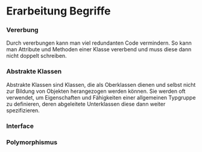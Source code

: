# Erarbeitung Begriffe

### Vererbung
Durch vererbungen kann man viel redundanten Code vermindern. 
So kann man Attribute und Methoden einer Klasse vererbend und muss diese dann nicht doppelt schreiben.


### Abstrakte Klassen
Abstrakte Klassen sind Klassen, die als Oberklassen dienen und selbst nicht zur Bildung von Objekten herangezogen werden können.
Sie werden oft verwendet, um Eigenschaften und Fähigkeiten einer allgemeinen Typgruppe zu definieren, deren abgeleitete Unterklassen diese dann weiter spezifizieren.


### Interface



### Polymorphismus
